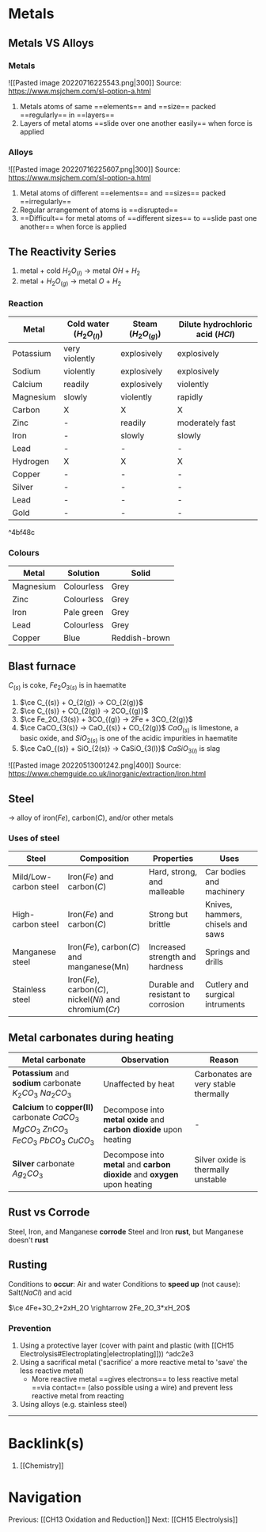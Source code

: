 # Metals
## Metals VS Alloys
### Metals
![[Pasted image 20220716225543.png|300]]
Source: https://www.msjchem.com/sl-option-a.html

1. Metals atoms of same ==elements== and ==size== packed ==regularly== in ==layers==
2. Layers of metal atoms ==slide over one another easily== when force is applied
### Alloys
![[Pasted image 20220716225607.png|300]]
Source: https://www.msjchem.com/sl-option-a.html

1. Metal atoms of different ==elements== and ==sizes== packed ==irregularly==
2. Regular arrangement of atoms is ==disrupted==
3. ==Difficult== for metal atoms of ==different sizes== to ==slide past one another== when force is applied

## The Reactivity Series
1. metal + cold $H_2O_{(l)}$ -> metal $OH$ + $H_2$
2. metal + $H_2O_{(g)}$ -> metal $O$ + $H_2$

### Reaction
| Metal     | Cold water ($H_2O_{(l)}$) | Steam ($H_2O_{(g)}$) | Dilute hydrochloric acid ($HCl$) |
| --------- | ------------------------- | -------------------- | -------------------------------- |
| Potassium | very violently            | explosively          | explosively                      |
| Sodium    | violently                 | explosively          | explosively                      |
| Calcium   | readily                   | explosively          | violently                        |
| Magnesium | slowly                    | violently            | rapidly                          |
| Carbon    | X                         | X                    | X                                |
| Zinc      | -                         | readily              | moderately fast                  |
| Iron      | -                         | slowly               | slowly                           |
| Lead      | -                         | -                    | -                                |
| Hydrogen  | X                         | X                    | X                                |
| Copper    | -                         | -                    | -                                |
| Silver    | -                         | -                    | -                                |
| Lead      | -                         | -                    | -                                |
| Gold      | -                         | -                    | -                                |

^4bf48c

### Colours
| Metal     | Solution   | Solid         |
| --------- | ---------- | ------------- |
| Magnesium | Colourless | Grey          |
| Zinc      | Colourless | Grey          |
| Iron      | Pale green | Grey          |
| Lead      | Colourless | Grey          |
| Copper    | Blue       | Reddish-brown |

## Blast furnace
$C_{(s)}$ is coke, $Fe_2O_{3(s)}$ is in haematite
1. $\ce C_{(s)} + O_{2(g)} -> CO_{2(g)}$
2. $\ce C_{(s)} + CO_{2(g)} -> 2CO_{(g)}$
3. $\ce Fe_2O_{3(s)} + 3CO_{(g)} -> 2Fe + 3CO_{2(g)}$
4. $\ce CaCO_{3(s)} -> CaO_{(s)} + CO_{2(g)}$
$CaO_{(s)}$ is limestone, a basic oxide, and $SiO_{2(s)}$ is one of the acidic impurities in haematite
5. $\ce CaO_{(s)} + SiO_{2(s)} -> CaSiO_{3(l)}$
$CaSiO_{3(l)}$ is slag

![[Pasted image 20220513001242.png|400]]
Source: https://www.chemguide.co.uk/inorganic/extraction/iron.html

## Steel
-> alloy of iron($Fe$), carbon($C$), and/or other metals
### Uses of steel
| Steel                 | Composition                                              | Properties | Uses |
| --------------------- | -------------------------------------------------------- | ---------- | ---- |
| Mild/Low-carbon steel | Iron($Fe$) and carbon($C$)                               | Hard, strong, and malleable           |Car bodies and machinery      |
| High-carbon steel     | Iron($Fe$) and carbon($C$)                               | Strong but brittle           |Knives, hammers, chisels and saws      |
| Manganese steel       | Iron($Fe$), carbon($C$) and manganese(Mn)                | Increased strength and hardness           | Springs and drills     |
| Stainless steel       | Iron($Fe$), carbon($C$), nickel($Ni$) and chromium($Cr$) | Durable and resistant to corrosion           | Cutlery and surgical intruments     |
## Metal carbonates during heating
| Metal carbonate                                                                               | Observation                                                                 | Reason |
| --------------------------------------------------------------------------------------------- | --------------------------------------------------------------------------- | ------ |
| **Potassium** and **sodium** carbonate $K_2CO_3$ $Na_2CO_3$                                   | Unaffected by heat                                                          |Carbonates are very stable thermally       |
| **Calcium** to **copper(II)** carbonate $CaCO_3$ $MgCO_3$ $ZnCO_3$ $FeCO_3$ $PbCO_3$ $CuCO_3$ | Decompose into **metal oxide** and **carbon dioxide** upon heating   | -       |
| **Silver** carbonate $Ag_2CO_3$                                                                         | Decompose into **metal** and **carbon dioxide** and **oxygen** upon heating | Silver oxide is thermally unstable       |
## Rust vs Corrode
Steel, Iron, and Manganese **corrode**
Steel and Iron **rust**, but Manganese doesn't **rust**
## Rusting
Conditions to **occur**: Air and water
Conditions to **speed up** (not cause): Salt($NaCl$) and acid

$\ce 4Fe+3O_2+2xH_2O \rightarrow 2Fe_2O_3*xH_2O$
### Prevention
1. Using a protective layer (cover with paint and plastic (with [[CH15 Electrolysis#Electroplating|electroplating]])) ^adc2e3
2. Using a sacrifical metal ('sacrifice' a more reactive metal to 'save' the less reactive metal)
    - More reactive metal ==gives electrons== to less reactive metal ==via contact== (also possible using a wire) and prevent less reactive metal from reacting
3. Using alloys (e.g. stainless steel)

---
# Backlink(s)
1. [[Chemistry]]

# Navigation
Previous: [[CH13 Oxidation and Reduction]]
Next: [[CH15 Electrolysis]]
